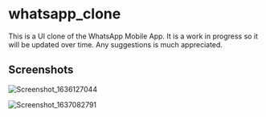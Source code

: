 # whatsapp_clone

This is a UI clone of the WhatsApp Mobile App. It is a work in progress so it will be updated over time. Any suggestions is much appreciated.

## Screenshots
![Screenshot_1636127044](https://user-images.githubusercontent.com/46230114/142034143-2ea509d5-cac4-4487-a8e4-73e7968a5d8c.png)

![Screenshot_1637082791](https://user-images.githubusercontent.com/46230114/142034461-402e7b78-af51-4da8-b3a6-a12192afc226.png)

